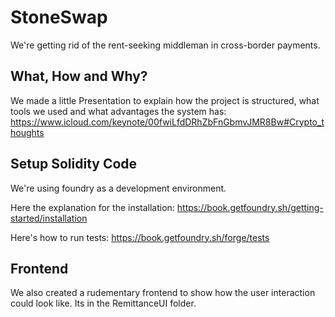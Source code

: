 # StoneSwap

We're getting rid of the rent-seeking middleman in cross-border payments.

## What, How and Why?
We made a little Presentation to explain how the project is structured, what tools we used and what advantages the system has:
https://www.icloud.com/keynote/00fwiLfdDRhZbFnGbmvJMR8Bw#Crypto_thoughts


## Setup Solidity Code

We're using foundry as a development environment.

Here the explanation for the installation:
https://book.getfoundry.sh/getting-started/installation

Here's how to run tests:
https://book.getfoundry.sh/forge/tests

## Frontend

We also created a rudementary frontend to show how the user interaction could look like.
Its in the RemittanceUI folder.